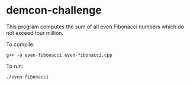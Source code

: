 # demcon-challenge

This program computes the sum of all even Fibonacci numbers which do not exceed four million.

To compile:
```
g++ -o even-fibonacci even-fibonacci.cpp 
```
To run:
```
./even-fibonacci 
```
